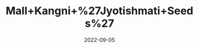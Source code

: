 ---
title: 'Mall+Kangni+%27Jyotishmati+Seeds%27'
date: '2022-09-05' 
metatag: '' 
inventory: '0' 
draft: false 
# meta description 
shortDescripton: ''
description: 'Seed'
longdescription: ''
featured: True
# product Price
price: '30.0'
# Product Short Description
shortDescription: ''
productID: '5E765E45-0C2D-ED11-9968-005056B3A416'
type: 'products'
category: 'Seed' 
thumnailproduct: 'https://aminsaddiquidawakhana.eralive.net/images/products/5E765E45-0C2D-ED11-9968-005056B3A4161.png' 
images:
  - image: 'images/products/5E765E45-0C2D-ED11-9968-005056B3A4161.png'  
Variants:
---